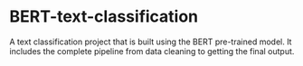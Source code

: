 # BERT-text-classification
A text classification project that is built using the BERT pre-trained model. It includes the complete pipeline from data cleaning to getting the final output.